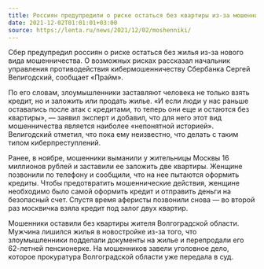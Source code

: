 ```yaml
---
title: Россиян предупредили о риске остаться без квартиры из-за мошенников
date: 2021-12-02T01:01:01+03:00
source: https://lenta.ru/news/2021/12/02/moshenniki/
---
```


Сбер предупредил россиян о риске остаться без жилья из-за нового вида мошенничества. О возможных рисках рассказал начальник управления противодействия кибермошенничеству Сбербанка Сергей Велигодский, сообщает «Прайм».

По его словам, злоумышленники заставляют человека не только взять кредит, но и заложить или продать жилье. «И если люди у нас раньше оставались после атак с кредитами, то теперь они еще и остаются без квартиры», — заявил эксперт и добавил, что для него этот вид мошенничества является наиболее «непонятной историей». Велигодский отметил, что пока ему неизвестно, что делать с таким типом киберпреступлений.

Ранее, в ноябре, мошенники выманили у жительницы Москвы 16 миллионов рублей и заставили ее заложить две квартиры. Женщине позвонили по телефону и сообщили, что на нее пытаются оформить кредиты. Чтобы предотвратить мошеннические действия, женщине необходимо было самой оформить кредит и отправить деньги на безопасный счет. Спустя время аферисты позвонили снова — во второй раз москвичка взяла кредит под залог двух квартир.

Мошенники оставили без квартиры жителя Волгоградской области. Мужчина лишился жилья в новостройке из-за того, что злоумышленники подделали документы на жилье и перепродали его 62-летней пенсионерке. На мошенников завели уголовное дело, которое прокуратура Волгоградской области уже передала в суд.